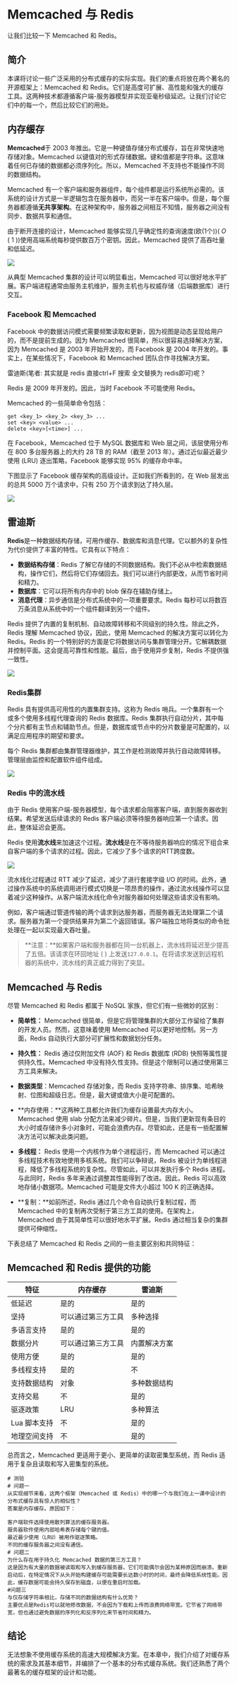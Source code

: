 # Memcached 与 Redis

让我们比较一下 Memcached 和 Redis。

## 简介

本课将讨论一些广泛采用的分布式缓存的实际实现。我们的重点将放在两个著名的开源框架上：Memcached 和 Redis。它们是高度可扩展、高性能和强大的缓存工具。这两种技术都遵循客户端-服务器模型并实现亚毫秒级延迟。让我们讨论它们中的每一个，然后比较它们的用处。

## 内存缓存

**Memcached**于 2003 年推出。它是一种键值存储分布式缓存，旨在非常快速地存储对象。Memcached 以键值对的形式存储数据。键和值都是字符串。这意味着任何已存储的数据都必须序列化。所以，Memcached 不支持也不能操作不同的数据结构。

Memcached 有一个客户端和服务器组件，每个组件都是运行系统所必需的。该系统的设计方式是一半逻辑包含在服务器中，而另一半在客户端中。但是，每个服务器都遵循**无共享架构**。在这种架构中，服务器之间相互不知情，服务器之间没有同步、数据共享和通信。

由于断开连接的设计，Memcached 能够实现几乎确定性的查询速度(欧(1个))( *O* ( 1 ))使用高端系统每秒提供数百万个密钥。因此，Memcached 提供了高吞吐量和低延迟。

![](https://gitee.com/gaoxiang15125/pictureBed/raw/master/img/20230217122445.png)

从典型 Memcached 集群的设计可以明显看出，Memcached 可以很好地水平扩展。客户端进程通常由服务主机维护，服务主机也与权威存储（后端数据库）进行交互。

### Facebook 和 Memcached 

Facebook 中的数据访问模式需要频繁读取和更新，因为视图是动态呈现给用户的，而不是提前生成的。因为 Memcached 很简单，所以很容易选择解决方案，因为 Memcached 是 2003 年开始开发的，而 Facebook 是 2004 年开发的。事实上，在某些情况下，Facebook 和 Memcached 团队合作寻找解决方案。

雷迪斯(笔者: 其实就是 redis 直接ctrl+F 搜索 全文替换为 redis即可)呢？

Redis 是 2009 年开发的。因此，当时 Facebook 不可能使用 Redis。

Memcached 的一些简单命令包括：

```
get <key_1> <key_2> <key_3> ...
set <key> <value> ...
delete <key>[<time>] ...
```

在 Facebook，Memcached 位于 MySQL 数据库和 Web 层之间，该层使用分布在 800 多台服务器上的大约 28 TB 的 RAM（截至 2013 年）。通过近似最近最少使用 (LRU) 逐出策略，Facebook 能够实现 95% 的缓存命中率。

下图显示了 Facebook 缓存架构的高级设计。正如我们所看到的，在 Web 层发出的总共 5000 万个请求中，只有 250 万个请求到达了持久层。

![](https://gitee.com/gaoxiang15125/pictureBed/raw/master/img/20230217122633.png)

## 雷迪斯

**Redis**是一种数据结构存储，可用作缓存、数据库和消息代理。它以额外的复杂性为代价提供了丰富的特性。它具有以下特点：

- **数据结构存储**：Redis 了解它存储的不同数据结构。我们不必从中检索数据结构，操作它们，然后将它们存储回去。我们可以进行内部更改，从而节省时间和精力。
- **数据库**：它可以将所有内存中的 blob 保存在辅助存储上。
- **消息代理**：异步通信是分布式系统中的一项重要要求。Redis 每秒可以将数百万条消息从系统中的一个组件翻译到另一个组件。

Redis 提供了内置的复制机制、自动故障转移和不同级别的持久性。除此之外，Redis 理解 Memcached 协议，因此，使用 Memcached 的解决方案可以转化为 Redis。Redis 的一个特别好的方面是它将数据访问与集群管理分开。它解耦数据并控制平面。这会提高可靠性和性能。最后，由于使用异步复制，Redis 不提供强一致性。

![](https://gitee.com/gaoxiang15125/pictureBed/raw/master/img/20230217122705.png)

### Redis集群

Redis 具有提供高可用性的内置集群支持。这称为 Redis 哨兵。一个集群有一个或多个使用多线程代理查询的 Redis 数据库。Redis 集群执行自动分片，其中每个分片都有主节点和辅助节点。但是，数据库或节点中的分片数量是可配置的，以满足应用程序的期望和要求。

每个 Redis 集群都由集群管理器维护，其工作是检测故障并执行自动故障转移。管理层由监控和配置软件组件组成。

![](https://gitee.com/gaoxiang15125/pictureBed/raw/master/img/20230217122728.png)

### Redis 中的流水线

由于 Redis 使用客户端-服务器模型，每个请求都会阻塞客户端，直到服务器收到结果。希望发送后续请求的 Redis 客户端必须等待服务器响应第一个请求。因此，整体延迟会更高。

Redis 使用**流水线**来加速这个过程。**流水线**是在不等待服务器响应的情况下组合来自客户端的多个请求的过程。因此，它减少了多个请求的RTT跨度数。

![](https://gitee.com/gaoxiang15125/pictureBed/raw/master/img/20230217122749.png)

流水线化过程通过 RTT 减少了延迟，减少了进行套接字级 I/O 的时间。此外，通过操作系统中的系统调用进行模式切换是一项昂贵的操作，通过流水线操作可以显着减少这种操作。从客户端流水线化命令对服务器如何处理这些请求没有影响。

例如，客户端通过管道传输的两个请求到达服务器，而服务器无法处理第二个请求。服务器为第一个提供结果并为第二个返回错误。客户端独立地将类似的命令批处理在一起以实现最大吞吐量。

> **注意：**如果客户端和服务器都在同一台机器上，流水线将延迟至少提高了五倍。该请求在环回地址 ( ) 上发送`127.0.0.1`。在将请求发送到远程机器的系统中，流水线的真正威力得到了突显。

## Memcached 与 Redis 

尽管 Memcached 和 Redis 都属于 NoSQL 家族，但它们有一些微妙的区别：

- **简单性：** Memcached 很简单，但是它将管理集群的大部分工作留给了集群的开发人员。然而，这意味着使用 Memcached 可以更好地控制。另一方面，Redis 自动执行大部分可扩展性和数据划分任务。
- **持久性：** Redis 通过仅附加文件 (AOF) 和 Redis 数据库 (RDB) 快照等属性提供持久性。Memcached 中没有持久性支持。但是这个限制可以通过使用第三方工具来解决。

- **数据类型**：Memcached 存储对象，而 Redis 支持字符串、排序集、哈希映射、位图和超级日志。但是，最大键或值大小是可配置的。

- **内存使用：**这两种工具都允许我们为缓存设置最大内存大小。Memcached 使用 slab 分配方法来减少碎片。但是，当我们更新现有条目的大小时或存储许多小对象时，可能会浪费内存。尽管如此，还是有一些配置解决方法可以解决此类问题。
- **多线程：** Redis 使用一个内核作为单个进程运行，而 Memcached 可以通过多线程技术有效地使用多核系统。我们可以争辩说，Redis 被设计为单线程进程，降低了多线程系统的复杂性。尽管如此，可以并发执行多个 Redis 进程。与此同时，Redis 多年来通过调整其性能得到了改进。因此，Redis 可以高效地存储小数据项。Memcached 可能是文件大小超过 100 K 的正确选择。
- **复制：**如前所述，Redis 通过几个命令自动执行复制过程，而 Memcached 中的复制再次受制于第三方工具的使用。在架构上，Memcached 由于其简单性可以很好地水平扩展。Redis 通过相当复杂的集群提供可伸缩性。

下表总结了 Memcached 和 Redis 之间的一些主要区别和共同特征：

## Memcached 和 Redis 提供的功能

| **特征**     | **内存缓存**       | **雷迪斯**   |
| ------------ | ------------------ | ------------ |
| 低延迟       | 是的               | 是的         |
| 坚持         | 可以通过第三方工具 | 多种选择     |
| 多语言支持   | 是的               | 是的         |
| 数据分片     | 可以通过第三方工具 | 内置解决方案 |
| 使用方便     | 是的               | 是的         |
| 多线程支持   | 是的               | 不           |
| 支持数据结构 | 对象               | 多种数据结构 |
| 支持交易     | 不                 | 是的         |
| 驱逐政策     | LRU                | 多种算法     |
| Lua 脚本支持 | 不                 | 是的         |
| 地理空间支持 | 不                 | 是的         |

总而言之，Memcached 更适用于更小、更简单的读取密集型系统，而 Redis 适用于复杂且读取和写入密集型的系统。

```
# 测验
# 问题一
从实现细节来看，这两个框架（Memcached 或 Redis）中的哪一个与我们在上一课中设计的分布式缓存具有惊人的相似性？
答案是内存缓存。原因如下：

客户端软件选择使用散列算法的缓存服务器。
服务器软件使用内部哈希表存储每个键的值。
最近最少使用（LRU）被用作驱逐策略。
不同的缓存服务器之间没有通信。
# 问题二
为什么存在用于持久化 Memcached 数据的第三方工具？
这是因为有大量的数据被读取和写入到缓存服务器，它们可能偶尔会因为某种原因而崩溃。重新启动后，在特定情况下从头开始构建缓存可能需要长达数小时的时间，最终会降低系统性能。因此，缓存数据可能会持久保存到磁盘，以便在重启时加载。
#问题三
与仅存储字符串相比，存储不同的数据结构有什么优势？
主要优点是Redis可以就地修改数据，不会因为下载和上传而浪费网络带宽。它节省了网络带宽，但也通过避免数据的序列化和反序列化来节省时间和精力。
```



## 结论

无法想象不使用缓存系统的高速大规模解决方案。在本章中，我们介绍了对缓存系统的需求及其基本细节，并编排了一个基本的分布式缓存系统。我们还熟悉了两个最著名的缓存框架的设计和功能。